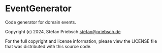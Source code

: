 # EventGenerator

Code generator for domain events.

Copyright (c) 2024, Stefan Priebsch <stefan@priebsch.de>

For the full copyright and license information, please view the LICENSE file that was distributed with this source code.
